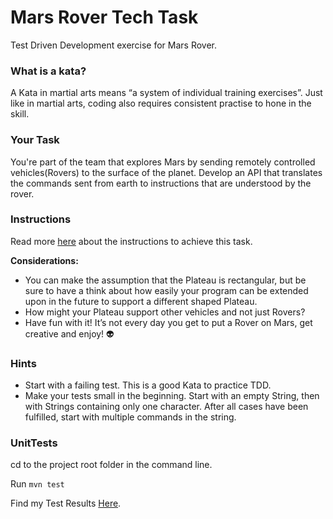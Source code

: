# Mars Rover Tech Task
Test Driven Development exercise for Mars Rover.

### What is a kata?

A Kata in martial arts means “a system of individual training exercises”. Just like in martial arts, coding also requires consistent practise to hone in the skill.

### Your Task

You're part of the team that explores Mars by sending remotely controlled vehicles(Rovers) to the surface of the planet. Develop an API that translates the commands sent from earth to instructions that are understood by the rover.

### Instructions

Read more [here](/docs/MarsRoverMissionInstructions.pdf) about the instructions to achieve this task.

**Considerations:**

- You can make the assumption that the Plateau is rectangular, but be sure to have a think about how easily your program can be extended upon in the future to support a different shaped Plateau.
- How might your Plateau support other vehicles and not just Rovers?
- Have fun with it! It’s not every day you get to put a Rover on Mars, get creative and enjoy! 👽

### Hints

* Start with a failing test. This is a good Kata to practice TDD.
* Make your tests small in the beginning. Start with an empty String, then with Strings containing only one character. After all cases have been fulfilled, start with multiple commands in the string.

### UnitTests

cd to the project root folder in the command line.

Run ``mvn test``

Find my Test Results [Here](https://htmlpreview.github.io/?https://github.com/deepatesting/mars_rover_kata/blob/master/TestResults-RoverTest.html).


